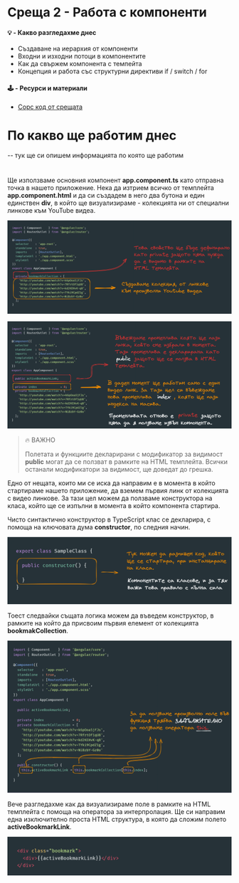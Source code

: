 # Среща 2 - Работа с компоненти
 
#### 💡 - Какво разгледахме днес
- Създаване на иерархия от компоненти
- Входни и изходни потоци в компонентите
- Как да свържем компонента с темпейта
- Концепция и работа със структурни директиви if / switch / for

#### 🕹️ - Ресурси и материали
- [Сорс код от срещата](./source/)



# По какво ще работим днес
-- тук ще си опишем информацията по която ще работим 

# 

Ще използваме основния компонент **app.component.ts** като отправна точка в нашето приложение. Нека да изтрием всичко от темплейта **app.component.html** и да си създадем в него два бутона и един единствен **div**, в който ще визуализираме - колекцията ни от специални линкове към YouTube видеа.




![](2024-04-15-21-06-47.png)



![](2024-04-15-21-19-00.png)



> 🔥 ВАЖНО
>
> Полетата и функциите декларирани с модификатор за видимост **public** могат да се ползват в рамките на HTML
> темплейта. Всички останали модификатори за видимост, ще доведат до грешка.

Едно от нещата, които ми се иска да направим е в момента в който стартираме нашето приложение, да вземем първия линк от колекцията с видео линкове. За тази цел можем да ползваме конструктора на класа, който ще се изпълни в момента в който компонента стартира. 

Чисто синтактично конструктор в TypeScript клас се декларира, с помоща на ключовата дума **constructor**, по следния начин.

![](2024-04-15-21-33-51.png)


Тоест следвайки същата логика можем да въведем конструктор, в рамките на който да присвоим първия елемент от колекцията **bookmakCollection**.

![](2024-04-15-21-41-23.png)

Вече разгледахме как да визуализираме поле в рамките на HTML темплейта с помоща на оператора за интерпролация. Ще си направим една изключително проста HTML структура, в която да сложим полето **activeBookmarkLink**.

![](2024-04-15-21-44-26.png)